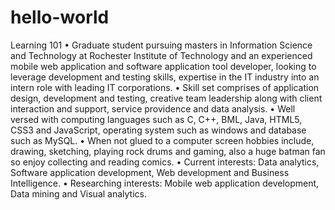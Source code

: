 # hello-world
Learning 101
•	Graduate student pursuing masters in Information Science and Technology at Rochester Institute of Technology and an experienced mobile web application and software application tool developer, looking to leverage development and testing skills, expertise in the IT industry into an intern role with leading IT corporations.
•	Skill set comprises of application design, development and testing, creative team leadership along with client interaction and support, service providence and data analysis.
•	Well versed with computing languages such as C, C++, BML, Java, HTML5, CSS3 and JavaScript, operating system such as windows and database such as MySQL.
•	When not glued to a computer screen hobbies include, drawing, sketching, playing rock drums and gaming, also a huge batman fan so enjoy collecting and reading comics.
•	Current interests: Data analytics, Software application development, Web development and Business Intelligence.
•	Researching interests: Mobile web application development, Data mining and Visual analytics.
